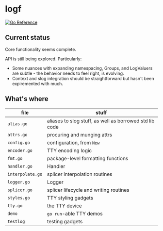 # logf

[![Go Reference](https://pkg.go.dev/badge/github.com/AndrewHarrisSPU/logf.svg)](https://pkg.go.dev/github.com/AndrewHarrisSPU/logf)

## Current status

Core functionality seems complete.

API is still being explored. Particularly:

- Some nuances with expanding namespacing, Groups, and LogValuers are subtle - the behavior needs to feel right, is evolving.
- Context and slog integration should be straightforward but hasn't been expiremented with much.

## What's where

| file | stuff |
| -- | -- |
|`alias.go`| aliases to slog stuff, as well as borrowed std lib code |
|`attrs.go`| procuring and munging attrs |
|`config.go`| configuration, from `New` |
|`encoder.go`| TTY encoding logic |
|`fmt.go`| package-level formatting functions |
|`handler.go`| Handler |
|`interpolate.go`| splicer interpolation routines |
|`logger.go`| Logger |
|`splicer.go`| splicer lifecycle and writing routines |
|`styles.go`| TTY styling gadgets |
|`tty.go`| the TTY device |
|`demo`| `go run`-able TTY demos |
|`testlog`| testing gadgets |
